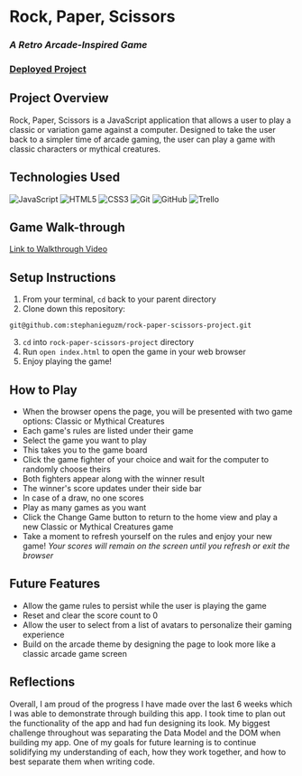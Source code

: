 # Rock, Paper, Scissors
### *A Retro Arcade-Inspired Game*

### [Deployed Project](https://stephanieguzm.github.io/rock-paper-scissors-project/) 

## Project Overview
Rock, Paper, Scissors is a JavaScript application that allows a user to play a classic or variation game against a computer. Designed to take the user back to a simpler time of arcade gaming, the user can play a game with classic characters or mythical creatures.

## Technologies Used
![JavaScript](https://img.shields.io/badge/javascript-%23323330.svg?style=for-the-badge&logo=javascript&logoColor=%23F7DF1E)
![HTML5](https://img.shields.io/badge/html5-%23E34F26.svg?style=for-the-badge&logo=html5&logoColor=white) 
![CSS3](https://img.shields.io/badge/css3-%231572B6.svg?style=for-the-badge&logo=css3&logoColor=white)
![Git](https://img.shields.io/badge/git-%23F05033.svg?style=for-the-badge&logo=git&logoColor=white)
![GitHub](https://img.shields.io/badge/github-%23121011.svg?style=for-the-badge&logo=github&logoColor=white)
![Trello](https://img.shields.io/badge/Trello-%23026AA7.svg?style=for-the-badge&logo=Trello&logoColor=white)

## Game Walk-through

[Link to Walkthrough Video](https://user-images.githubusercontent.com/101955307/173699505-82b5311e-160e-414b-a147-143e42b43d13.mov)

## Setup Instructions

1. From your terminal, `cd` back to your parent directory
2. Clone down this repository:
  ```
 git@github.com:stephanieguzm/rock-paper-scissors-project.git
  ```
3. `cd` into `rock-paper-scissors-project` directory
4. Run `open index.html` to open the game in your web browser
4. Enjoy playing the game!

## How to Play
* When the browser opens the page, you will be presented with two game options: Classic or Mythical Creatures
* Each game's rules are listed under their game
* Select the game you want to play
* This takes you to the game board
* Click the game fighter of your choice and wait for the computer to randomly choose theirs
* Both fighters appear along with the winner result
* The winner's score updates under their side bar
* In case of a draw, no one scores
* Play as many games as you want
* Click the Change Game button to return to the home view and play a new Classic or Mythical Creatures game
* Take a moment to refresh yourself on the rules and enjoy your new game!
*Your scores will remain on the screen until you refresh or exit the browser*

## Future Features
* Allow the game rules to persist while the user is playing the game
* Reset and clear the score count to 0
* Allow the user to select from a list of avatars to personalize their gaming experience
* Build on the arcade theme by designing the page to look more like a classic arcade game screen

## Reflections
Overall, I am proud of the progress I have made over the last 6 weeks which I was able to demonstrate through building this app. I took time to plan out the functionality of the app and had fun designing its look. My biggest challenge throughout was separating the Data Model and the DOM when building my app. One of my goals for future learning is to continue solidifying my understanding of each, how they work together, and how to best separate them when writing code.
